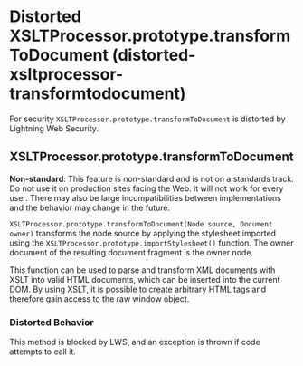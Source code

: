 # Distorted XSLTProcessor.prototype.transformToDocument (distorted-xsltprocessor-transformtodocument)

For security `XSLTProcessor.prototype.transformToDocument` is distorted by Lightning Web Security.

<!-- START generated embed: @locker/distortion/src/XSLTProcessor/docs/transformToDocument-value.md -->
## XSLTProcessor.prototype.transformToDocument

**Non-standard**: This feature is non-standard and is not on a standards track. Do not use it on production sites facing the Web: it will not work for every user. There may also be large incompatibilities between implementations and the behavior may change in the future.

`XSLTProcessor.prototype.transformToDocument(Node source, Document owner)` transforms the node source by applying the stylesheet imported using the `XSLTProcessor.prototype.importStylesheet()` function. The owner document of the resulting document fragment is the owner node.

This function can be used to parse and transform XML documents with XSLT into valid HTML documents, which can be inserted into the current DOM. By using XSLT, it is possible to create arbitrary HTML tags and therefore gain access to the raw window object.

### Distorted Behavior

This method is blocked by LWS, and an exception is thrown if code attempts to call it.
<!-- END generated embed, please keep comment -->
